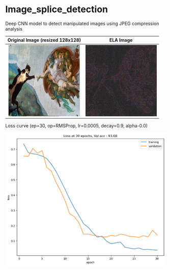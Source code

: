 # Image_splice_detection
Deep CNN model to detect manipulated images using JPEG compression analysis 

Original Image (resized 128x128)             |  ELA Image
:-------------------------:|:-------------------------:
![](https://github.com/abhinine4/Image_splice_detection/blob/main/train_files/output_real.png)  |  ![](https://github.com/abhinine4/Image_splice_detection/blob/main/train_files/output_ela.png)

Loss curve (ep=30, op=RMSProp, lr=0.0005, decay=0.9, alpha-0.0)

![](https://github.com/abhinine4/Image_splice_detection/blob/main/train_files/output2.png)
